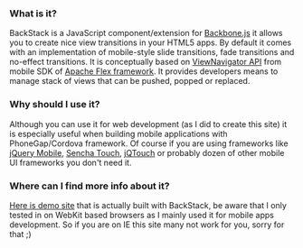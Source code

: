 ### What is it?
BackStack is a JavaScript component/extension for [Backbone.js](http://documentcloud.github.com/backbone) it allows you to create nice view
transitions in your HTML5 apps. By default it comes with an implementation of mobile-style slide transitions, fade transitions and no-effect transitions.
It is conceptually based on [ViewNavigator API](http://help.adobe.com/en_US/FlashPlatform/reference/actionscript/3/spark/components/ViewNavigator.html) from mobile SDK of
[Apache Flex framework](http://incubator.apache.org/flex/). It provides developers means to manage stack of views that can be pushed, popped or replaced.

### Why should I use it?
Although you can use it for web development (as I did to create this site) it is especially useful when building mobile applications with PhoneGap/Cordova framework.
Of course if you are using frameworks like [jQuery Mobile](http://jquerymobile.com/), [Sencha Touch](http://www.sencha.com/products/touch/), [jQTouch](http://www.jqtouch.com/) or probably dozen of other mobile UI frameworks you don't need it.

### Where can I find more info about it?
[Here is demo site](pwalczyszyn.github.com/backstack) that is actually built with BackStack, be aware that I only tested in on WebKit based browsers as I mainly used it for mobile apps development. So if you are on IE this site many not work for you, sorry for that ;)
